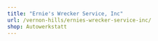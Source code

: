 ```yaml
---
title: "Ernie's Wrecker Service, Inc"
url: /vernon-hills/ernies-wrecker-service-inc/
shop: Autowerkstatt
---
```

